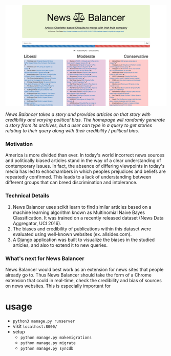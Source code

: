    
![alt text](https://github.com/csinva/news-balancer/blob/master/screenshot.png "Logo Title Text 1")

*News Balancer takes a story and provides articles on that story with credibility and varying political bias. The homepage will randomly generate a story from its archives, but a user can type in a query to get stories relating to their query along with their credibility / political bias.*


### Motivation
America is more divided than ever. In today's world incorrect news sources and politically biased articles stand in the way of a clear understanding of contemporary issues. In fact, the absence of differing viewpoints in today's media has led to echochambers in which peoples prejudices and beliefs are repeatedly confirmed. This leads to a lack of understanding between different groups that can breed discrimination and intolerance.

### Technical Details
1. News Balancer uses scikit learn to find similar articles based on a machine learning algorithm known as Multinomial Naive Bayes Classification. It was trained on a recently released dataset (News Data Aggregator, UCI 2016). 
2. The biases and credibility of publications within this dataset were evaluated using well-known websites (ex. allsides.com).
3. A Django application was built to visualize the biases in the studied articles, and also to extend it to new queries.

### What's next for News Balancer
News Balancer would best work as an extension for news sites that people already go to. Thus News Balancer should take the form of a Chrome extension that could in real-time, check the credibility and bias of sources on news websites. This is especially important for 

# usage
- `python3 manage.py runserver`
- visit `localhost:8000/`
- setup
	- `python manage.py makemigrations`
	- `python manage.py migrate`
	- `python manage.py syncdb`